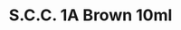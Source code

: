 ---
layout: product
title: "S.C.C. 1A Brown  10ml"
price: "330" 
desc: "Nitro 10mL"
img_path: "/assets/img/RC034.webp"
brand: "AK "
available: true
special_offer: false
new: false
soon: false
cat: "020000"
subcat: "020200"
subsubcat: "020201"
sifra: "RC034"
popular: false
spec: false
---